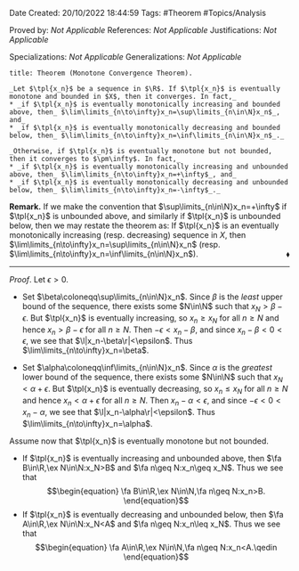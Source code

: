<div class="topSpace"></div>

Date Created: 20/10/2022 18:44:59
Tags: #Theorem #Topics/Analysis

Proved by: _Not Applicable_
References: _Not Applicable_
Justifications: _Not Applicable_

Specializations: _Not Applicable_
Generalizations: _Not Applicable_

``` ad-Theorem
title: Theorem (Monotone Convergence Theorem).

_Let $\tpl{x_n}$ be a sequence in $\R$. If $\tpl{x_n}$ is eventually monotone and bounded in $X$, then it converges. In fact,_
* _if $\tpl{x_n}$ is eventually monotonically increasing and bounded above, then_ $\lim\limits_{n\to\infty}x_n=\sup\limits_{n\in\N}x_n$_, and_
* _if $\tpl{x_n}$ is eventually monotonically decreasing and bounded below, then_ $\lim\limits_{n\to\infty}x_n=\inf\limits_{n\in\N}x_n$_._

_Otherwise, if $\tpl{x_n}$ is eventually monotone but not bounded, then it converges to $\pm\infty$. In fact,_
* _if $\tpl{x_n}$ is eventually monotonically increasing and unbounded above, then_ $\lim\limits_{n\to\infty}x_n=+\infty$_, and_
* _if $\tpl{x_n}$ is eventually monotonically decreasing and unbounded below, then_ $\lim\limits_{n\to\infty}x_n=-\infty$_._

```

**Remark.** If we make the convention that $\sup\limits_{n\in\N}x_n=+\infty$ if $\tpl{x_n}$ is unbounded above, and similarly if $\tpl{x_n}$ is unbounded below, then we may restate the theorem as: If $\tpl{x_n}$ is an eventually monotonically increasing (resp. decreasing) sequence in $X$, then $\lim\limits_{n\to\infty}x_n=\sup\limits_{n\in\N}x_n$ (resp. $\lim\limits_{n\to\infty}x_n=\inf\limits_{n\in\N}x_n$).<span style="float:right;">$\blacklozenge$</span>

---

_Proof_. Let $\epsilon>0$.
* Set $\beta\coloneqq\sup\limits_{n\in\N}x_n$. Since $\beta$ is the _least_ upper bound of the sequence, there exists some $N\in\N$ such that $x_N>\beta-\epsilon$. But $\tpl{x_n}$ is eventually increasing, so $x_n\geq x_N$ for all $n\geq N$ and hence $x_n>\beta-\epsilon$ for all $n\geq N$. Then $-\epsilon<x_n-\beta$, and since $x_n-\beta<0<\epsilon$, we see that $\l|x_n-\beta\r|<\epsilon$. Thus $\lim\limits_{n\to\infty}x_n=\beta$.

* Set $\alpha\coloneqq\inf\limits_{n\in\N}x_n$. Since $\alpha$ is the _greatest_ lower bound of the sequence, there exists some $N\in\N$ such that $x_N<\alpha+\epsilon$. But $\tpl{x_n}$ is eventually decreasing, so $x_n\leq x_N$ for all $n\geq N$ and hence $x_n<\alpha+\epsilon$ for all $n\geq N$. Then $x_n-\alpha<\epsilon$, and since $-\epsilon<0<x_n-\alpha$, we see that $\l|x_n-\alpha\r|<\epsilon$. Thus $\lim\limits_{n\to\infty}x_n=\alpha$.

Assume now that $\tpl{x_n}$ is eventually monotone but not bounded.
* If $\tpl{x_n}$ is eventually increasing and unbounded above, then $\fa B\in\R,\ex N\in\N:x_N>B$ and $\fa n\geq N:x_n\geq x_N$. Thus we see that
$$\begin{equation}
    \fa B\in\R,\ex N\in\N,\fa n\geq N:x_n>B.
\end{equation}$$
* If $\tpl{x_n}$ is eventually decreasing and unbounded below, then $\fa A\in\R,\ex N\in\N:x_N<A$ and $\fa n\geq N:x_n\leq x_N$. Thus we see that
$$\begin{equation}
    \fa A\in\R,\ex N\in\N,\fa n\geq N:x_n<A.\qedin
\end{equation}$$

